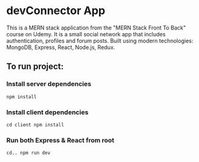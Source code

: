 # devConnector App

This is a MERN stack application from the "MERN Stack Front To Back" course on Udemy. 
It is a small social network app that includes authentication, profiles and forum posts.
Built using modern technologies: MongoDB, Express, React, Node.js, Redux.


## To run project:

### Install server dependencies
`npm install`

### Install client dependencies
`cd client
npm install`

### Run both Express & React from root
`cd..
npm run dev`
